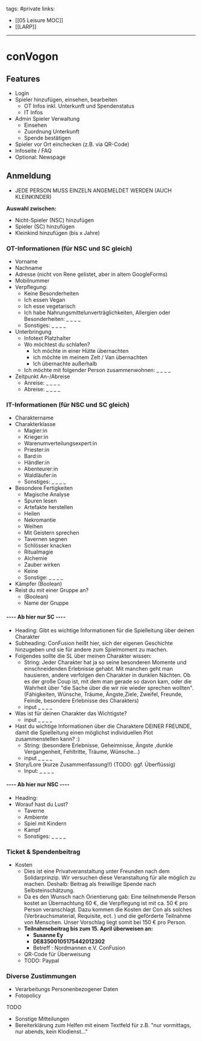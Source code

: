 tags: #private
links:
- [[05 Leisure MOC]]
- [[LARP]]

---
# conVogon

## Features
- Login
- Spieler hinzufügen, einsehen, bearbeiten
    - OT Infos inkl. Unterkunft und Spendenstatus
    - IT Infos
- Admin Spieler Verwaltung
    - Einsehen
    - Zuordnung Unterkunft
    - Spende bestätigen
- Spieler vor Ort einchecken (z.B. via QR-Code)
- Infoseite / FAQ
- Optional: Newspage


## Anmeldung
- JEDE PERSON MUSS EINZELN ANGEMELDET WERDEN (AUCH KLEINKINDER)

**Auswahl zwischen:**
- Nicht-Spieler (NSC) hinzufügen
- Spieler (SC) hinzufügen
- Kleinkind hinzufügen (bis x Jahre)

### OT-Informationen (für NSC und SC gleich)
- Vorname
- Nachname
- Adresse (nicht von Rene gelistet, aber in altem GoogleForms)
- Mobilnummer
- Verpflegung:
    - Keine Besonderheiten
    - Ich essen Vegan
    - Ich esse vegetarisch
    - Ich habe Nahrungsmittelunverträglichkeiten, Allergien oder Besonderheiten: _ _ _ _
    - Sonstiges: _ _ _ _
- Unterbringung
    - Infotext Platzhalter
    - Wo möchtest du schlafen?
        - Ich möchte in einer Hütte übernachten
        - ich möchte im meinem Zelt / Van übernachten
        - Ich übernachte außerhalb
    - Ich möchte mit folgender Person zusammenwohnen: _ _ _ _
- Zeitpunkt An-/Abreise
    - Anreise: _ _ _ _
    - Abreise: _ _ _ _

### IT-Informationen (für NSC und SC gleich)
- Charaktername
- Charakterklasse
    - Magier:in
    - Krieger:in
    - Warenumverteilungsexpert:in
    - Priester:in
    - Bard:in
    - Händler:in
    - Abenteurer:in
    - Waldläufer:in
    - Sonstiges: _ _ _ _
- Besondere Fertigkeiten
    - Magische Analyse
    - Spuren lesen
    - Artefakte herstellen
    - Heilen
    - Nekromantie
    - Weihen
    - Mit Geistern sprechen
    - Tavernen segnen
    - Schlösser knacken
    - Ritualmagie
    - Alchemie
    - Zauber wirken
    - Keine
    - Sonstige: _ _ _ _
- Kämpfer (Boolean)
- Reist du mit einer Gruppe an?
    - (Boolean)
    - Name der Gruppe

#### ---- Ab hier nur SC ----
- Heading: Gibt es wichtige Informationen für die Spielleitung über deinen Charakter
- Subheading: ConFusion heißt hier, sich der eigenen Geschichte hinzugeben und sie für andere zum Spielmoment zu machen.
- Folgendes sollte die SL über meinen Charakter wissen:
    - String: Jeder Charakter hat ja so seine besonderen Momente und einschneidenden Erlebnisse gehabt. Mit manchen geht man hausieren, andere verfolgen den Charakter in dunklen Nächten. Ob es der große Coup ist, mit dem man gerade so davon kam, oder die Wahrheit über "die Sache über die wir nie wieder sprechen wollten".(Fähigkeiten, Wünsche, Träume, Ängste,Ziele, Zweifel, Freunde, Feinde, besondere Erlebnisse des Charakters)
    - input _ _ _ _
- Was ist für deinen Charakter das Wichtigste?
    - input _ _ _ _
- Hast du wichtige Informationen über die Charaktere DEINER FREUNDE, damit die Spielleitung einen möglichst individuellen Plot zusammenstellen kann? :)
    - String: (besondere Erlebnisse, Geheimnisse, Ängste ,dunkle Vergangenheit, Fehltritte, Träume, Wünsche...)
    - input _ _ _ _
- Story/Lore (kurze Zusammenfassung!!) (TODO: ggf. Überflüssig)
    - Input: _ _ _ _

#### ---- Ab hier nur NSC ----
- Heading:
- Worauf hast du Lust?
    - Taverne
    - Ambiente
    - Spiel mit Kindern
    - Kampf
    - Sonstiges: _ _ _ _

### Ticket & Spendenbeitrag
- Kosten
    - Dies ist eine Privatveranstaltung unter Freunden nach dem Solidarprinzip. Wir versuchen diese Veranstaltung für alle möglich zu machen. Deshalb: Beitrag als freiwillige Spende nach Selbsteinschätzung. 
	- Da es den Wunsch nach Orientierung gab: Eine teilnehmende Person kostet an Übernachtung 60 €, die Verpflegung ist mit ca. 50 € pro Person veranschlagt. Dazu kommen die Kosten der Con als solches (Verbrauchsmaterial, Requisite, ect. ) und die geförderte Teilnahme von Menschen. Unser Vorschlag liegt somit bei 150 € pro Person.
    - **Teilnahmebeitrag bis zum 15. April überweisen an:**
        - **Susanne Ey**
        - **DE83500105175442012302**
        - Betreff : Nordmannen e.V. ConFusion
    - QR-Code für Überweisung
    - TODO: Paypal

### Diverse Zustimmungen
- Verarbeitungs Personenbezogener Daten
- Fotopolicy



TODO
- Sonstige Mitteilungen
- Bereiterklärung zum Helfen mit einem Textfeld für z.B. "nur vormittags, nur abends, kein Klodienst..."